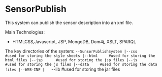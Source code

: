 # SensorPublish
This system can publish the sensor description into an xml file.

Main Technologies:
  - HTMl,CSS,Javascript, JSP, MongoDB, Dom4j, XSLT, SPARQL
  

The key directories of the system: 
	`--SunsorPublishSystem
		|--css	 	#used for storing the style sheets
		|--html 	#used for storing the html files
		|--jsp	 	#used for storing the jsp files
		|--js		#used for storing the js files
		|--data 	#used for storing the data files
		|--WEB-INF
		|	`--lib	#used for storing the jar files

